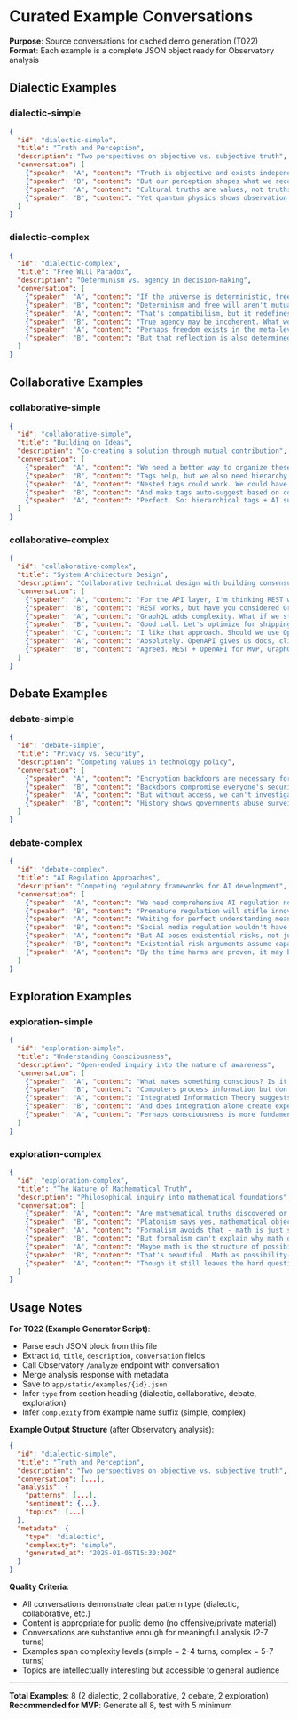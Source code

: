 # Curated Example Conversations

**Purpose**: Source conversations for cached demo generation (T022)
**Format**: Each example is a complete JSON object ready for Observatory analysis

## Dialectic Examples

### dialectic-simple
```json
{
  "id": "dialectic-simple",
  "title": "Truth and Perception",
  "description": "Two perspectives on objective vs. subjective truth",
  "conversation": [
    {"speaker": "A", "content": "Truth is objective and exists independently of our perceptions. Mathematical proofs demonstrate this - 2+2=4 regardless of belief."},
    {"speaker": "B", "content": "But our perception shapes what we recognize as truth. Different cultures have different 'truths' about morality and meaning."},
    {"speaker": "A", "content": "Cultural truths are values, not truths. Values vary, but facts remain constant across contexts."},
    {"speaker": "B", "content": "Yet quantum physics shows observation affects reality itself. The observer and observed are inseparable."}
  ]
}
```

### dialectic-complex
```json
{
  "id": "dialectic-complex",
  "title": "Free Will Paradox",
  "description": "Determinism vs. agency in decision-making",
  "conversation": [
    {"speaker": "A", "content": "If the universe is deterministic, free will is an illusion. Every choice is predetermined by prior causes."},
    {"speaker": "B", "content": "Determinism and free will aren't mutually exclusive. We can be determined to make genuine choices."},
    {"speaker": "A", "content": "That's compatibilism, but it redefines 'free will' to mean something less than true agency."},
    {"speaker": "B", "content": "True agency may be incoherent. What would uncaused choices even mean? Random isn't free."},
    {"speaker": "A", "content": "Perhaps freedom exists in the meta-level - we can reflect on and reshape our decision-making processes."},
    {"speaker": "B", "content": "But that reflection is also determined. We're circles reasoning about our own circumference."}
  ]
}
```

## Collaborative Examples

### collaborative-simple
```json
{
  "id": "collaborative-simple",
  "title": "Building on Ideas",
  "description": "Co-creating a solution through mutual contribution",
  "conversation": [
    {"speaker": "A", "content": "We need a better way to organize these notes. Maybe tags?"},
    {"speaker": "B", "content": "Tags help, but we also need hierarchy. What about nested tags?"},
    {"speaker": "A", "content": "Nested tags could work. We could have 'Project > Phase > Task' structure."},
    {"speaker": "B", "content": "And make tags auto-suggest based on content analysis. Less manual tagging."},
    {"speaker": "A", "content": "Perfect. So: hierarchical tags + AI suggestions + manual override. I'll sketch the UI."}
  ]
}
```

### collaborative-complex
```json
{
  "id": "collaborative-complex",
  "title": "System Architecture Design",
  "description": "Collaborative technical design with building consensus",
  "conversation": [
    {"speaker": "A", "content": "For the API layer, I'm thinking REST with JSON. Simple and familiar to most developers."},
    {"speaker": "B", "content": "REST works, but have you considered GraphQL? Clients could request exactly the data they need."},
    {"speaker": "A", "content": "GraphQL adds complexity. What if we start with REST and add GraphQL later if needed?"},
    {"speaker": "B", "content": "Good call. Let's optimize for shipping fast. We can always add a GraphQL wrapper on top of REST endpoints."},
    {"speaker": "C", "content": "I like that approach. Should we use OpenAPI specs from the start for documentation?"},
    {"speaker": "A", "content": "Absolutely. OpenAPI gives us docs, client generation, and validation. Worth the initial setup cost."},
    {"speaker": "B", "content": "Agreed. REST + OpenAPI for MVP, GraphQL as future enhancement if user feedback demands it."}
  ]
}
```

## Debate Examples

### debate-simple
```json
{
  "id": "debate-simple",
  "title": "Privacy vs. Security",
  "description": "Competing values in technology policy",
  "conversation": [
    {"speaker": "A", "content": "Encryption backdoors are necessary for law enforcement to prevent terrorism and serious crime."},
    {"speaker": "B", "content": "Backdoors compromise everyone's security. Criminals will just use non-backdoored tools anyway."},
    {"speaker": "A", "content": "But without access, we can't investigate serious crimes. Public safety outweighs individual privacy."},
    {"speaker": "B", "content": "History shows governments abuse surveillance powers. Privacy is a fundamental right, not a luxury."}
  ]
}
```

### debate-complex
```json
{
  "id": "debate-complex",
  "title": "AI Regulation Approaches",
  "description": "Competing regulatory frameworks for AI development",
  "conversation": [
    {"speaker": "A", "content": "We need comprehensive AI regulation now, before the technology becomes too powerful to control."},
    {"speaker": "B", "content": "Premature regulation will stifle innovation. We don't understand AI well enough to regulate it effectively yet."},
    {"speaker": "A", "content": "Waiting for perfect understanding means waiting until it's too late. Look at social media - we waited and now face massive harm."},
    {"speaker": "B", "content": "Social media regulation wouldn't have prevented the problems. Markets and norms adapt faster than laws."},
    {"speaker": "A", "content": "But AI poses existential risks, not just social harms. The precautionary principle demands action."},
    {"speaker": "B", "content": "Existential risk arguments assume capabilities we haven't seen. Let's regulate proven harms, not hypothetical scenarios."},
    {"speaker": "A", "content": "By the time harms are proven, it may be irreversible. We need proactive governance, not reactive cleanup."}
  ]
}
```

## Exploration Examples

### exploration-simple
```json
{
  "id": "exploration-simple",
  "title": "Understanding Consciousness",
  "description": "Open-ended inquiry into the nature of awareness",
  "conversation": [
    {"speaker": "A", "content": "What makes something conscious? Is it just information processing?"},
    {"speaker": "B", "content": "Computers process information but don't seem conscious. Maybe it's about integration?"},
    {"speaker": "A", "content": "Integrated Information Theory suggests that. But how do we measure integration meaningfully?"},
    {"speaker": "B", "content": "And does integration alone create experience, or just the appearance of it?"},
    {"speaker": "A", "content": "Perhaps consciousness is more fundamental than we think - not created but revealed by certain structures."}
  ]
}
```

### exploration-complex
```json
{
  "id": "exploration-complex",
  "title": "The Nature of Mathematical Truth",
  "description": "Philosophical inquiry into mathematical foundations",
  "conversation": [
    {"speaker": "A", "content": "Are mathematical truths discovered or invented? Does the number 7 exist independently of minds?"},
    {"speaker": "B", "content": "Platonism says yes, mathematical objects exist in abstract realm. But that realm seems mysterious."},
    {"speaker": "A", "content": "Formalism avoids that - math is just symbol manipulation according to rules. No mystical realm needed."},
    {"speaker": "B", "content": "But formalism can't explain why math describes physical reality so well. There's something more than symbols."},
    {"speaker": "A", "content": "Maybe math is the structure of possibility itself. Not invented, not exactly discovered, but... the grammar of what can be."},
    {"speaker": "B", "content": "That's beautiful. Math as possibility-space rather than objects. It bridges platonism and formalism."},
    {"speaker": "A", "content": "Though it still leaves the hard question: why does one possibility-space manifest as physical reality?"}
  ]
}
```

## Usage Notes

**For T022 (Example Generator Script)**:
- Parse each JSON block from this file
- Extract `id`, `title`, `description`, `conversation` fields
- Call Observatory `/analyze` endpoint with conversation
- Merge analysis response with metadata
- Save to `app/static/examples/{id}.json`
- Infer `type` from section heading (dialectic, collaborative, debate, exploration)
- Infer `complexity` from example name suffix (simple, complex)

**Example Output Structure** (after Observatory analysis):
```json
{
  "id": "dialectic-simple",
  "title": "Truth and Perception",
  "description": "Two perspectives on objective vs. subjective truth",
  "conversation": [...],
  "analysis": {
    "patterns": [...],
    "sentiment": {...},
    "topics": [...]
  },
  "metadata": {
    "type": "dialectic",
    "complexity": "simple",
    "generated_at": "2025-01-05T15:30:00Z"
  }
}
```

**Quality Criteria**:
- All conversations demonstrate clear pattern type (dialectic, collaborative, etc.)
- Content is appropriate for public demo (no offensive/private material)
- Conversations are substantive enough for meaningful analysis (2-7 turns)
- Examples span complexity levels (simple = 2-4 turns, complex = 5-7 turns)
- Topics are intellectually interesting but accessible to general audience

---

**Total Examples**: 8 (2 dialectic, 2 collaborative, 2 debate, 2 exploration)
**Recommended for MVP**: Generate all 8, test with 5 minimum
